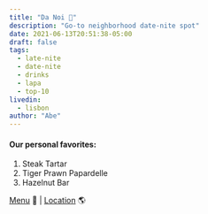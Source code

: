 ```yaml
---
title: "Da Noi 🥃"
description: "Go-to neighborhood date-nite spot"
date: 2021-06-13T20:51:38-05:00
draft: false
tags:
  - late-nite
  - date-nite
  - drinks
  - lapa
  - top-10
livedin:
  - lisbon
author: "Abe"
---
```


#### Our personal favorites:

1. Steak Tartar
2. Tiger Prawn Papardelle
3. Hazelnut Bar

[Menu](https://www.danoilisboa.com/reservations) 📖  |  [Location](https://g.page/betterhalfbar?share) 🌎
